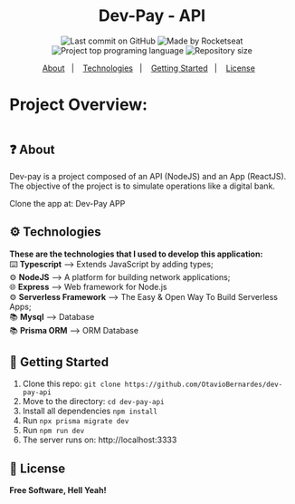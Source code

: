 <h1 align="center">
   Dev-Pay - API
</h1>

<p align="center">
  <img alt="Last commit on GitHub" src="https://img.shields.io/github/last-commit/OtavioBernardes/dev-pay-api?color=7D40E7">
  <img alt="Made by Rocketseat" src="https://img.shields.io/badge/made%20by-OtavioBernardes-%20?color=7D40E7">
  <img alt="Project top programing language" src="https://img.shields.io/github/languages/top/OtavioBernardes/dev-pay-api?color=7D40E7">
  <img alt="Repository size" src="https://img.shields.io/github/repo-size/OtavioBernardes/dev-pay-api?color=7D40E7">
</p>

<p align="center">
  <a href="#question-about">About</a>&nbsp;&nbsp;&nbsp;|&nbsp;&nbsp;&nbsp;
  <a href="#gear-technologies">Technologies</a>&nbsp;&nbsp;&nbsp;|&nbsp;&nbsp;&nbsp;
  <a href="#rocket-getting-started">Getting Started</a>&nbsp;&nbsp;&nbsp;|&nbsp;&nbsp;&nbsp;
  <a href="#page_facing_up-license">License</a>&nbsp;&nbsp;&nbsp;
</p>

# Project Overview:
<p align="center">
   <picture>
      <source media="(prefers-color-scheme: dark)" srcset="https://raw.githubusercontent.com/OtavioBernardes/clean-ts-api/master/public/img/architecture-dark.png"/>
      <source media="(prefers-color-scheme: light)" srcset="https://raw.githubusercontent.com/OtavioBernardes/clean-ts-api/master/public/img/architecture-light.png" />
      <img>
   </picture>
</p>


## :question: About

Dev-pay is a project composed of an API (NodeJS) and an App (ReactJS). </br>
The objective of the project is to simulate operations like a digital bank.

Clone the app at: <link href="https://github.com/Mateussj/dev-pay-app">Dev-Pay APP</link>

## :gear: Technologies

**These are the technologies that I used to develop this application:**</br> 
⌨️ <strong>Typescript</strong> —> Extends JavaScript by adding types;</br> 
⚙️ <strong>NodeJS</strong> —> A platform for building network applications;</br>
🌐 <strong>Express</strong> —> Web framework for Node.js</br>
⚙️ <strong>Serverless Framework</strong> —> The Easy & Open Way To Build Serverless Apps;</br>
📚 <strong>Mysql</strong> —> Database</br>
📚 <strong>Prisma ORM</strong> —> ORM Database</br>


## :rocket: Getting Started

1. Clone this repo: `git clone https://github.com/OtavioBernardes/dev-pay-api`
2. Move to the directory: `cd dev-pay-api`
3. Install all dependencies `npm install`
4. Run `npx prisma migrate dev`
5. Run `npm run dev`
6. The server runs on: http://localhost:3333

## :page_facing_up: License

**Free Software, Hell Yeah!**
